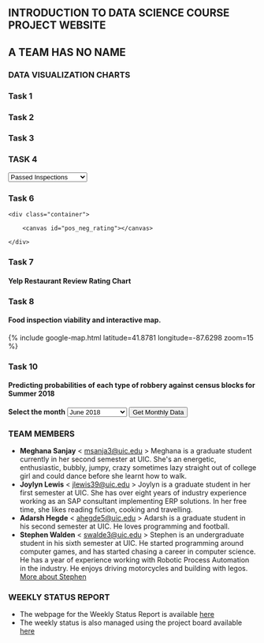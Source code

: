 ## INTRODUCTION TO DATA SCIENCE COURSE PROJECT WEBSITE 

## A TEAM HAS NO NAME

### DATA VISUALIZATION CHARTS
<script src="https://cdnjs.cloudflare.com/ajax/libs/Chart.js/2.7.2/Chart.min.js"></script>
<script type="https://stackpath.bootstrapcdn.com/bootstrap/4.1.0/css/bootstrap.min.css"></script>
<script src="https://code.jquery.com/jquery-3.1.1.min.js"></script>

### Task 1
<div class="container">
	<canvas id="BtypevsCrimes"></canvas>
</div>
<script>
	var btvcrime = document.getElementById('BtypevsCrimes').getContext('2d');
	$.ajax({url :'https://cors.io/?https://raw.githubusercontent.com/ateamhasnoname03/data_science/master/Data%20Integration%20and%20Analytics/output/Task_1_result.csv',
		async: false,
		success: function(result){
			lines = result.split("\n") // split the values by the lines
			// convert the records to json values
			var records = lines.filter((s)=> s.length > 0).map((record) =>{
				details = record.match(/(".*?"|[^",]+)(?=\s*,|\s*$)/g)
				details = details || []
				return {year:details[0],business_type:details[1],business_name:details[2],address:details[3],has_T:details[4],has_L:details[5],crime_type:details[6],crimes:details[7],arrests:details[8],OnPremises:details[9]}
			})
			// remove header files
			headers = records[0]
			records.shift()
			// reduce functions for visualizing totals
			result = records.reduce((r,a) => {
				r[a.business_type] = r[a.business_type] || [];
				r[a.business_type].push(parseInt(a.crimes));
				return r;
			}, {})
			arrest_result = records.reduce((r,a) => {
				r[a.business_type] = r[a.business_type] || [];
				r[a.business_type].push(parseInt(a.arrests));
				return r;
			}, {})
			// redduction accumulation function
			function add(a, b) {
					return a + b;
			}
			//reduction
			result.a = result.a.reduce(add, 0);
			result.b = result.b.reduce(add, 0);
			result.c = result.c.reduce(add, 0);
			arrest_result.a = arrest_result.a.reduce(add, 0);
			arrest_result.b = arrest_result.b.reduce(add, 0);
			arrest_result.c = arrest_result.c.reduce(add, 0);
			//Cleaning variables and setting up chart.
			var crime_data = [result.a, result.b, result.c]
			var arrest_data = [arrest_result.a, arrest_result.b, arrest_result.c]
			var barChartData = {
				labels: ['Grocery Stores', 'Schools', 'Restaurants'],
				datasets: [{
					label: '#Crimes',
					backgroundColor: '#ff6384',
					borderColor: '#ff6384',
					borderWidth: 1,
					data: crime_data
				}, {
					label: '#Arrests',
					backgroundColor: '#36a2eb',
					borderColor: '#36a2eb',
					borderWidth: 1,
					data: arrest_data
				}]
			};
			var scatterChart = new Chart(btvcrime, {
			type: 'bar',
			data: barChartData,
			options: {
				responsive: true,
				legend: {
					position: 'top',
				},
				title: {
					display: true,
					text: 'Task 1'
				}
			}
		});
		}
	})
</script>

### Task 2
<div class="container">
	<canvas id="NeighbourhoodvsCrimesProb"></canvas>
</div>

<script>
	var nvcrimep = document.getElementById('NeighbourhoodvsCrimesProb').getContext('2d');
	$.ajax({url :'https://cors.io/?https://raw.githubusercontent.com/ateamhasnoname03/data_science/master/Data%20Integration%20and%20Analytics/output/output_task_2_trial1.csv',
		async: false,

		success: function(result){
			lines = result.split("\n") // split the values by the lines

			// convert the records to json values
			var records = lines.filter((s)=> s.length > 0).map((record) =>{
				details = record.match(/(".*?"|[^",]+)(?=\s*,|\s*$)/g)
				details = details || []
				return {Address:details[0],Classifier:details[1],Prediction:details[2],Probability:details[3]}
            });headers = records[0]
			records.shift()

			var barChartData = {
				labels: ["001XX N MICHIGAN AVE","001XX N STATE ST","001XX W JACKSON BLVD","001XX W Jackson Blvd","001XX W MADISON ST","001XX W VAN BUREN ST","002XX N CLARK ST","002XX N LOWER MICHIGAN AVE","002XX N MICHIGAN AVE","003XX N LA SALLE ST"],
				datasets: [{
						label: 'DecisionTree',
						backgroundColor: 'Blue',
						borderColor: 'Blue',
						borderWidth: 1,
						data: [1,1,1,1,1,1,1,0.654676259,1,1]
				}, {
						label: 'LogisticRegression',
						backgroundColor: 'Yellow',
						borderColor: 'Yellow',
						borderWidth: 1,
						data: [0.552730493,0.553021972,0.552264041,0.520338855,0.548039461,0.549336873,0.55290906,0.544891359,0.552422311,0.527977161]
				}, {
						label: 'RandomForest',
						backgroundColor: 'Red',
						borderColor: 'Red',
						borderWidth: 1,
						data: [0.807631225,0.87074327,0.850573228,0.38595796,0.813417079,0.747034012,0.757487719,0.813385861,0.811604345,0.757636322]
				}]
			};

			var scatterChart = new Chart(nvcrimep, {
				type: 'bar',
				data: barChartData,
				options: {
					responsive: true,
					legend: {
						position: 'top',
					},
					title: {
							display: true,
							text: 'Task 2'
					}
				}
			});            
		}
	});
</script>

### Task 3
<div class="container">
	<canvas id="NeighbourhoodvsCrimes"></canvas>
</div>

<script>
	var nvcrime = document.getElementById('NeighbourhoodvsCrimes').getContext('2d');
	$.ajax({url :'https://cors.io/?https://raw.githubusercontent.com/ateamhasnoname03/data_science/master/Data%20Integration%20and%20Analytics/output/Output_task_3.csv',
		async: false,

		success: function(result){
			lines = result.split("\n") // split the values by the lines

			// convert the records to json values
			var records = lines.filter((s)=> s.length > 0).map((record) =>{
				details = record.match(/(".*?"|[^",]+)(?=\s*,|\s*$)/g)
				details = details || []
				return {address:details[0],Population:details[1],above18:details[2],below18andover64:details[3]}
            });
			headers = records[0]
			records.shift()

			var barChartData = {
				labels: ["Loop","Near West Side","Near South Side"],
				datasets: [{
						label: 'Above 18',
						backgroundColor: 'Blue',
						borderColor: 'Blue',
						borderWidth: 1,
						data: [1669,1048,5872]
				}, {
						label: 'Below 18 and over 64',
						backgroundColor: 'Yellow',
						borderColor: 'Yellow',
						borderWidth: 1,
						data: [3953,4663,12183]
				}, {
						label: 'Population',
						backgroundColor: 'Red',
						borderColor: 'Red',
						borderWidth: 1,
						data: [29283,21390,54881]
				}]
			};

			var scatterChart = new Chart(nvcrime, {
				type: 'bar',
				data: barChartData,
				options: {
					responsive: true,
					legend: {
						position: 'top',
					},
					title: {
						display: true,
						text: 'Task 3'
					}
				}
			});
		}
	});
</script>

### TASK 4
<script>
	$('document').ready(function(){
		document.getElementById('chartType').addEventListener('change', function(e) {
			populate_graph()
		});
	});
</script>

<div class="container">
	<canvas id="InspectionChart"></canvas>
	<select id="chartType">
			<option value="pass">Passed Inspections</option>
			<option value="conditional">Conditional Inspections</option>
			<option value="fail">Fail Inspections</option>
	</select>
</div>

<script>
	var InspectionChart = document.getElementById('InspectionChart').getContext('2d');
	
	populate_graph()
	function populate_graph(){
	$.ajax({url :'https://cors.io/?https://raw.githubusercontent.com/ateamhasnoname03/data_science/master/Data%20Integration%20and%20Analytics/output/task4_result.csv',
		async: false,

			success: function(result){
			//console.log(data.responseText

			lines = result.split("\n") // split the values by the lines

			// convert the records to json values
			var records = lines.filter((s)=> s.length > 0).map((record) =>{
			
			details = record.match(/(".*?"|[^",]+)(?=\s*,|\s*$)/g)
			details = details || []
			return {name:details[0],address:details[1],avgRating:details[2],numPass:details[3],numCond:details[4],numFail:details[5]}
			
			})

			// get and remove headers row
			headers = records[0]
			records.shift()

			//perform maps for obtaining ploting data
			var avgRatingValues = records.map((record) => record.avgRating)
			var passCounts = records.map((record) => record.numPass)
			var condCounts = records.map((record) => record.numCond)
			var failCounts = records.map((record) => record.numFail)

			var ratingToPass = records.map((record) => {
				var obj = {x:record.avgRating,y:record.numPass}
				return obj
			})

			var ratingToConditional = records.map((record) =>{
				var ob = {x:record.avgRating, y:record.numCond}
				return ob
			})

			var ratingToFail = records.map((record) => {
				var ob = {x:record.avgRating, y:record.numFail}
				return ob
			})

			var elem = document.getElementById("chartType");
				var value = elem.options[elem.selectedIndex].value;
				var text = elem.options[elem.selectedIndex].text;
				var graph_data = ''
				if (value == 'pass'){
					graph_data = ratingToPass
					graph_label = '#Pass'
					graph_color = 'Green'
				} else if (value == 'conditional'){
					graph_data = ratingToConditional
					graph_label = '#Conditional'
					graph_color = 'Orange'
				} else if (value == 'fail'){
					graph_data = ratingToFail
					graph_label = '#Fail'
					graph_color = 'Red'
				}
			console.log(graph_data)

			// scatter plot for plotting average ratings vs number of passed inspections
			var scatterChart = new Chart(InspectionChart, {
				type: 'scatter',
				data: {
						datasets: [{
								label: 'Average Review Rating vs '+graph_label,
								data: graph_data,
								backgroundColor: graph_color

						}]
				},
				options: {
						scales: {
								xAxes: [{
										type: 'linear',
										position: 'bottom'
								}]
						}
				}
			});
		}})
	}	
</script>

### Task 6
<html>
<head></head>
<body>

	<div class="container">
		
		<canvas id="pos_neg_rating"></canvas>

	</div>

<script>
	
		var pos_neg_rating = document.getElementById('pos_neg_rating').getContext('2d');
		$.ajax({url :'https://cors.io/?https://raw.githubusercontent.com/ateamhasnoname03/data_science/master/Data%20Integration%20and%20Analytics/output/SentimentAnalysis.csv',
			async: false,

			 success: function(result){

			 	console.log('Output for Task 5')

			 	lines = result.split("\n") // split the values by the lines

				// convert the records to json values
				var records = lines.filter((s)=> s.length > 0).map((record) =>{
				
				details = record.match(/(".*?"|[^",]+)(?=\s*,|\s*$)/g)
				details = details || []
				return {name:details[1],reviewContent:details[2],rating:details[3],sentimentLabel:details[4]}
			 	})


			 	records.shift() // remove the first (headers) row

			 	var restaurant_names = new Set(records.map((record) => record.name))

			 	console.log(restaurant_names)
				// group the records by the the restaurant name
			 	mod_records = records.reduce((r, a)=> {
		        r[a.name] = r[a.name] || [];
		        r[a.name].push(a);
		        return r;
		    	},{});

			 	result = []
			 	
			 	console.log(mod_records)

			 	output = new Array()
				restaurant_names.forEach( function(item) {
					details_list = mod_records[item]
					count = details_list.length
					restaurant = details_list[0].name
					total_rating = 0
					count_pos = 0
					count_neg = 0
					details_list.forEach( function(detail) {
						//console.log(detail)
						if(detail.sentimentLabel == "Positive") count_pos++;
						else if(detail.sentimentLabel == "Negative") count_neg++;
						total_rating = total_rating + parseInt(detail.rating)
					})
					output.push({name:restaurant, positive:count_pos, negative:count_neg, rating:Math.round((total_rating/count)*100)/100})
				})
			 	

				positive_labels = output.map((rec) => {
					var ob = {x:rec.rating, y:rec.positive}
					return ob
				})
				negative_labels = output.map((rec) => {
					var ob = {x:rec.rating, y:rec.negative}
					return ob
				})
				rating_points = output.map((rec) => rec.rating)

				var label_rating_chart = new Chart(pos_neg_rating,{
					type: 'scatter',
			    data: {
			        datasets: [{
			            label: 'Positive Label',
			            data: positive_labels,
			            backgroundColor: 'Green'
			            
			        },
			        {
			            label: 'Negative Label',
			            data: negative_labels,
			            backgroundColor: 'Red'
			            
			        }
			        ]
			    },
			    options: {
			        scales: {
			            xAxes: [{
			                type: 'linear',
			                position: 'bottom'
			            }]
			        }
			    }

				})

			 }})




		

	</script>

	
### Task 7
#### Yelp Restaurant Review Rating Chart

<script src="https://cdnjs.cloudflare.com/ajax/libs/Chart.js/2.7.2/Chart.min.js"></script>
<script type="https://stackpath.bootstrapcdn.com/bootstrap/4.1.0/css/bootstrap.min.css"></script>
<script src="https://code.jquery.com/jquery-3.1.1.min.js"></script>
<script src="https://ajax.googleapis.com/ajax/libs/jquery/3.3.1/jquery.min.js"></script>
<div class="container">
	<canvas id="reviewRatingChart" width="50" height="25"></canvas>
</div>
<script>
	var reviewRatingChart = document.getElementById('reviewRatingChart').getContext('2d');
	$.ajax({url :'https://cors.io/?https://raw.githubusercontent.com/ateamhasnoname03/data_science/master/Data%20Integration%20and%20Analytics/output/task7_output.csv',
		async: false,
		 success: function(result){
		 	//console.log(data.responseText
			lines = result.split("\n") // split the values by the lines
			// convert the records to json values
			var records = lines.filter((s)=> s.length > 0).map((record) =>{
			details = record.match(/(".*?"|[^",]+)(?=\s*,|\s*$)/g)
			details = details || []
			return {review:details[0],reviewRating:details[1]}
			})

			headers = records[0] // get the headers

			records.shift() // remove the first (headers) row
			
			var reviewRatingValues = records.map((record) => record.reviewRating)
			count_1=count_2=count_3=count_4=count_5 = 0 
			reviewRatingValues.forEach(function(item) {
				//console.log(item)
				if(item == "1") count_1++;
				else if(item == "2") count_2++;
				else if(item == "3") count_3++;
				else if(item == "4") count_4++;
				else if(item == "5") count_5++;
			})
			// pieChart for plotting review ratings
			var pieChart = new Chart(reviewRatingChart,{
		    type: 'pie',
		    data: {
			labels: ["Review Rating 1", "Review Rating 2", "Review Rating 3", "Review Rating 4", "Review Rating 5"],
			 datasets: [
			 {
				data: [count_1,count_2,count_3,count_4,count_5],
				//data: [1000,2000,3000,4000,5000],
		        backgroundColor: [
					"red", 
					"orange", 
					"yellow", 
					"blue",
					"green"
				]
		    }]
		    }
			}
			);	

		 }}
		 )
</script>




### Task 8
#### Food inspection viability and interactive map.
{% include google-map.html latitude=41.8781 longitude=-87.6298 zoom=15 %}



### Task 10
#### Predicting probabilities of each type of robbery against census blocks for Summer 2018 

<head>
<script src="https://cdnjs.cloudflare.com/ajax/libs/Chart.js/2.7.2/Chart.min.js"></script>
<script type="https://stackpath.bootstrapcdn.com/bootstrap/4.1.0/css/bootstrap.min.css"></script>
<script src="https://code.jquery.com/jquery-3.1.1.min.js"></script>
<script src="https://ajax.googleapis.com/ajax/libs/jquery/3.3.1/jquery.min.js"></script>
<script>
$(document).ready(function()
{
    $("button").click(function()
	{
		// all code should go here
		var selMonth = document.getElementById('selectedMonth').value;
		var robberyByCensusChart = document.getElementById('robberyByCensusChart').getContext('2d');
		$.ajax({url :'https://cors.io/?https://raw.githubusercontent.com/ateamhasnoname03/data_science/master/Data%20Integration%20and%20Analytics/output/task10_output.csv',
		async: false,

		 success: function(result){
		 	//console.log(data.responseText

			lines = result.split("\n") // split the values by the lines

			// convert the records to json values
			var records = lines.filter((s)=> s.length > 0).map((record) =>{
			
			details = record.match(/(".*?"|[^",]+)(?=\s*,|\s*$)/g)
			details = details || []
			return {censusBlock:details[0],month:details[1],avgTemp:details[2],robberyType:details[3],probability:details[4]}
			
			})

			headers = records[0] // get the headers

			records.shift() // remove the first (headers) row

			var censusBlockValues = records.map((record) => record.censusBlock)
			var monthValues = records.map((record) => record.month)
			var avgTempValues = records.map((record) => record.avgTemp)
			var robberyTypeValues = records.map((record) => record.robberyType)
			var probabilityValues = records.map((record) => record.probability)
			
			var probabilityToCensusBlock_Aggravated = records.map((record) => {
				if (record.robberyType.trim() === 'AGGRAVATED' && record.month == selMonth) {
						var obj1 = {x:record.censusBlock,y:record.probability}
					}selMonth
					return obj1
			})
			
			var probabilityToCensusBlock_Armed = records.map((record) => {
				if (record.robberyType.trim() === 'ARMED' && record.month == selMonth) {
					var obj2 = {x:record.censusBlock,y:record.probability} }
				return obj2
			})
			
			var probabilityToCensusBlock_Attempt = records.map((record) => {
				if (record.robberyType.trim() === 'ATTEMPT' && record.month == selMonth) {
					var obj3 = {x:record.censusBlock,y:record.probability} }
				return obj3
			})
			
			var probabilityToCensusBlock_Strongarm = records.map((record) => {
				if (record.robberyType.trim() === 'STRONGARM - NO WEAPON' && record.month == selMonth) {
					var obj4 = {x:record.censusBlock,y:record.probability} }
				return obj4
			})
			
			var probabilityToCensusBlock_Vehicular = records.map((record) => {
				if (record.robberyType.trim() === 'VEHICULAR HIJACKING' && record.month == selMonth) {
					var obj5 = {x:record.censusBlock,y:record.probability} }
				return obj5
			})
			

			// scatter plot for plotting probabilities vs census blocks
			var scatterChart = new Chart(robberyByCensusChart, {
		    type: 'line',
		    data: {
			
			labels: ['2801001025', '2819001001', '3201001008', '3201001017', '3201001020', '3201002021', '3201002023', '3201002026', '3201002030', '3201002034', '3201003009', '3204001020', '3204001035', '3204001036', '3204001043', '3206001010', '3206002005', 
					'3301001000', '3301001001', '3301001007', '3301003009', '8391001020', '8391001023', '8391001033', '8391001034', '8391001037', '8391001038', '8391001045', '8391001049', '8391001056', '8391001057', '8391001062', '8391001064', '8391001068', 
					'8391001093', '8391001096', '8391001102', '8391001107', '8391002000', '8391002008', '8391002013', '8391002021', '8391002046'],
			 datasets: [
			 {
		        label: 'Aggravated',
		        data: probabilityToCensusBlock_Aggravated,
		        backgroundColor: 'Yellow',
				showLine: true

		    },
			{
		        label: 'Armed',
		        data: probabilityToCensusBlock_Armed,
		        backgroundColor: 'Red',
				showLine: true

		    },
			{
		        label: 'Attempt',
		        data: probabilityToCensusBlock_Attempt,
		        backgroundColor: 'Orange',
				showLine: true

		    },
			{
		        label: 'Strongarm - No Weapon',
		        data: probabilityToCensusBlock_Strongarm,
		        backgroundColor: 'Green',
				showLine: true

		    },
			{
		        label: 'Vehicular Hijacking',
		        data: probabilityToCensusBlock_Vehicular,
		        backgroundColor: 'Purple',
				showLine: true

		    }]
		    },
		    options: {
				scales: {
					xAxes: [{
						ticks: {
							autoSkip : false
								},					
		               type: 'category'
		            },		
					]
		        }
				}
			//new chart closes
		    });
			}
			//result closes here
			})
			//.ajax closes here
		 })
		 //click closes here
});
</script>
</head> 
<body>
<div class="container">
	<label id="selectMonth"><b>Select the month</b></label>
	<select id ="selectedMonth">
		<option value = "6">June 2018</option>
		<option value = "7">July 2018</option>
		<option value = "8">August 2018</option>
		<option value = "9">September 2018</option>
	</select>
	<button id="selMonthBtn">Get Monthly Data</button>
	<canvas id="robberyByCensusChart"></canvas>
</div>
</body>
</html>


### TEAM MEMBERS
- **Meghana Sanjay**
  < msanja3@uic.edu > 
  Meghana is a graduate student currently in her second semester at UIC. She's an energetic, enthusiastic, bubbly, jumpy, crazy sometimes lazy straight out of college girl and could dance before she learnt how to walk.
- **Joylyn Lewis**
  < jlewis39@uic.edu > 
  Joylyn is a graduate student in her first semester at UIC. She has over eight years of industry experience working as an SAP      consultant implementing ERP solutions. In her free time, she likes reading fiction, cooking and travelling.
- **Adarsh Hegde** < ahegde5@uic.edu >
  Adarsh is a graduate student in his second semester at UIC. He loves programming and football.
- **Stephen Walden** < swalde3@uic.edu >
  Stephen is an undergraduate student in his sixth semester at UIC. He started programming around computer games, and has started chasing a career in computer science. He has a year of experience working with Robotic Process Automation in the industry. He enjoys driving motorcycles and building with legos. [More about Stephen](https://walden1995.github.io/)

### WEEKLY STATUS REPORT
- The webpage for the Weekly Status Report is available [here](https://github.com/ateamhasnoname03/data_science/wiki/Weekly-Status-Report)
- The weekly status is also managed using the project board available [here](https://github.com/ateamhasnoname03/data_science/projects/1)

